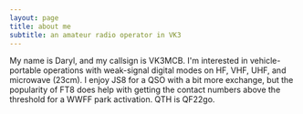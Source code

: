 ```yaml
---
layout: page
title: about me
subtitle: an amateur radio operator in VK3
---
```


My name is Daryl, and my callsign is VK3MCB. I'm interested in vehicle-portable operations with weak-signal digital modes on HF, VHF, UHF, and microwave (23cm). I enjoy JS8 for a QSO with a bit more exchange, but the popularity of FT8 does help with getting the contact numbers above the threshold for a WWFF park activation. QTH is QF22go. 
